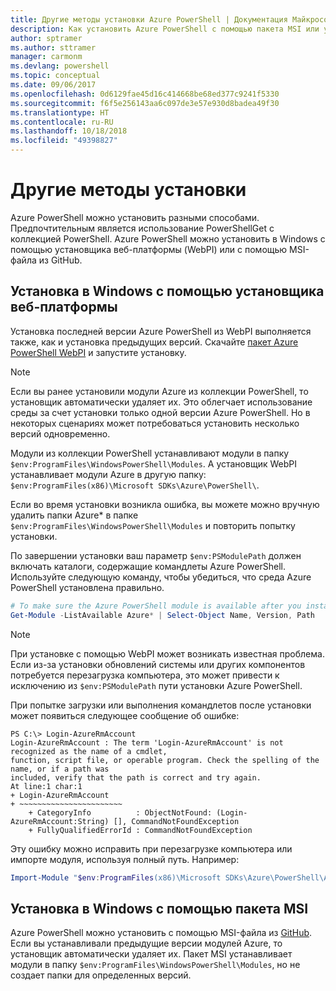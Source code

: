 ```yaml
---
title: Другие методы установки Azure PowerShell | Документация Майкрософт
description: Как установить Azure PowerShell с помощью пакета MSI или установщика веб-платформы.
author: sptramer
ms.author: sttramer
manager: carmonm
ms.devlang: powershell
ms.topic: conceptual
ms.date: 09/06/2017
ms.openlocfilehash: 0d6129fae45d16c414668be68ed377c9241f5330
ms.sourcegitcommit: f6f5e256143aa6c097de3e57e930d8badea49f30
ms.translationtype: HT
ms.contentlocale: ru-RU
ms.lasthandoff: 10/18/2018
ms.locfileid: "49398827"
---
```

# <a name="other-installation-methods"></a>Другие методы установки

Azure PowerShell можно установить разными способами. Предпочтительным является использование PowerShellGet с коллекцией PowerShell. Azure PowerShell можно установить в Windows с помощью установщика веб-платформы (WebPI) или с помощью MSI-файла из GitHub.
 
## <a name="install-on-windows-using-the-web-platform-installer"></a>Установка в Windows с помощью установщика веб-платформы

Установка последней версии Azure PowerShell из WebPI выполняется также, как и установка предыдущих версий.
Скачайте [пакет Azure PowerShell WebPI](http://aka.ms/webpi-azps) и запустите установку.

> [!NOTE]
> Если вы ранее установили модули Azure из коллекции PowerShell, то установщик автоматически удаляет их. Это облегчает использование среды за счет установки только одной версии Azure PowerShell. Но в некоторых сценариях может потребоваться установить несколько версий одновременно.
>
> Модули из коллекции PowerShell устанавливают модули в папку `$env:ProgramFiles\WindowsPowerShell\Modules`. А установщик WebPI устанавливает модули Azure в другую папку: `$env:ProgramFiles(x86)\Microsoft SDKs\Azure\PowerShell\`.
>
> Если во время установки возникла ошибка, вы можете можно вручную удалить папки Azure\* в папке `$env:ProgramFiles\WindowsPowerShell\Modules` и повторить попытку установки.

По завершении установки ваш параметр `$env:PSModulePath` должен включать каталоги, содержащие командлеты Azure PowerShell. Используйте следующую команду, чтобы убедиться, что среда Azure PowerShell установлена правильно.

```powershell
# To make sure the Azure PowerShell module is available after you install
Get-Module -ListAvailable Azure* | Select-Object Name, Version, Path
```

> [!NOTE]
> При установке с помощью WebPI может возникать известная проблема. Если из-за установки обновлений системы или других компонентов потребуется перезагрузка компьютера, это может привести к исключению из `$env:PSModulePath` пути установки Azure PowerShell.

При попытке загрузки или выполнения командлетов после установки может появиться следующее сообщение об ошибке:

```output
PS C:\> Login-AzureRmAccount
Login-AzureRmAccount : The term 'Login-AzureRmAccount' is not recognized as the name of a cmdlet,
function, script file, or operable program. Check the spelling of the name, or if a path was
included, verify that the path is correct and try again.
At line:1 char:1
+ Login-AzureRmAccount
+ ~~~~~~~~~~~~~~~~~~~~~~~
    + CategoryInfo          : ObjectNotFound: (Login-AzureRmAccount:String) [], CommandNotFoundException
    + FullyQualifiedErrorId : CommandNotFoundException
```

Эту ошибку можно исправить при перезагрузке компьютера или импорте модуля, используя полный путь. Например: 

```powershell
Import-Module "$env:ProgramFiles(x86)\Microsoft SDKs\Azure\PowerShell\AzureRM.psd1"
```

## <a name="install-on-windows-using-the-msi-package"></a>Установка в Windows с помощью пакета MSI

Azure PowerShell можно установить с помощью MSI-файла из [GitHub](https://github.com/Azure/azure-powershell/releases/latest). Если вы устанавливали предыдущие версии модулей Azure, то установщик автоматически удаляет их. Пакет MSI устанавливает модули в папку `$env:ProgramFiles\WindowsPowerShell\Modules`, но не создает папки для определенных версий.

